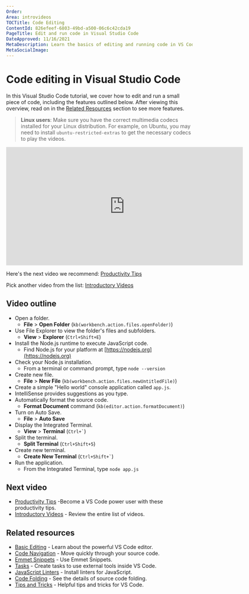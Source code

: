 ```yaml
---
Order:
Area: introvideos
TOCTitle: Code Editing
ContentId: 826efeef-6803-49bd-a500-06c6c42cda19
PageTitle: Edit and run code in Visual Studio Code
DateApproved: 11/16/2021
MetaDescription: Learn the basics of editing and running code in VS Code.
MetaSocialImage:
---
```


# Code editing in Visual Studio Code

In this Visual Studio Code tutorial, we cover how to edit and run a small piece of code, including the features outlined below. After viewing this overview, read on in the [Related Resources](/docs/introvideos/codeediting.md#related-resources) section to see more features.

> **Linux users**: Make sure you have the correct multimedia codecs installed for your Linux distribution. For example, on Ubuntu, you may need to install `ubuntu-restricted-extras` to get the necessary codecs to play the videos.

<iframe src="https://www.microsoft.com/videoplayer/embed/RE4M6Vx" width="640" height="320" allowFullScreen="true" frameBorder="0" title="Code editing in Visual Studio Code"></iframe>

Here's the next video we recommend: [Productivity Tips](/docs/introvideos/productivity.md)

Pick another video from the list: [Introductory Videos](/docs/getstarted/introvideos.md)

## Video outline

- Open a folder.
  - **File** > **Open Folder** (`kb(workbench.action.files.openFolder)`)
- Use File Explorer to view the folder's files and subfolders.
  - **View** > **Explorer** (`Ctrl+Shift+E`)
- Install the Node.js runtime to execute JavaScript code.
  - Find Node.js for your platform at [https://nodejs.org](https://nodejs.org)
- Check your Node.js installation.
  - From a terminal or command prompt, type `node --version`
- Create new file.
  - **File** > **New File** (`kb(workbench.action.files.newUntitledFile)`)
- Create a simple "Hello world" console application called `app.js`.
- IntelliSense provides suggestions as you type.
- Automatically format the source code.
  - **Format Document** command (`kb(editor.action.formatDocument)`)
- Turn on Auto Save.
  - **File** > **Auto Save**
- Display the Integrated Terminal.
  - **View** > **Terminal** (`` Ctrl+` ``)
- Split the terminal.
  - **Split Terminal** (`Ctrl+Shift+5`)
- Create new terminal.
  - **Create New Terminal** (`` Ctrl+Shift+` ``)
- Run the application.
  - From the Integrated Terminal, type `node app.js`

## Next video

- [Productivity Tips](/docs/introvideos/productivity.md) -Become a VS Code power user with these productivity tips.
- [Introductory Videos](/docs/getstarted/introvideos.md) - Review the entire list of videos.

## Related resources

- [Basic Editing](/docs/editor/codebasics.md) - Learn about the powerful VS Code editor.
- [Code Navigation](/docs/editor/editingevolved.md) - Move quickly through your source code.
- [Emmet Snippets](/docs/languages/html.md#emmet-snippets) - Use Emmet Snippets.
- [Tasks](/docs/editor/tasks.md) - Create tasks to use external tools inside VS Code.
- [JavaScript Linters](/docs/languages/javascript.md#linters) - Install linters for JavaScript.
- [Code Folding](/docs/editor/codebasics.md#folding) - See the details of source code folding.
- [Tips and Tricks](/docs/getstarted/tips-and-tricks.md) - Helpful tips and tricks for VS Code.

